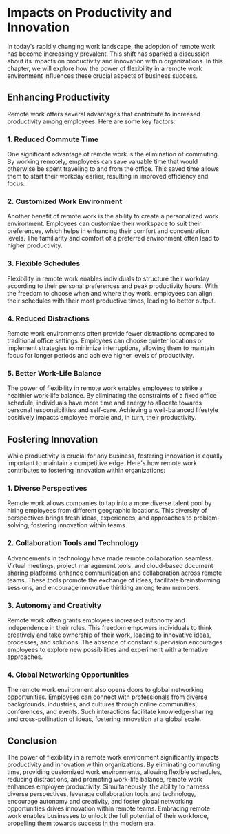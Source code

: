 Impacts on Productivity and Innovation
=================================================

In today's rapidly changing work landscape, the adoption of remote work has become increasingly prevalent. This shift has sparked a discussion about its impacts on productivity and innovation within organizations. In this chapter, we will explore how the power of flexibility in a remote work environment influences these crucial aspects of business success.

Enhancing Productivity
----------------------

Remote work offers several advantages that contribute to increased productivity among employees. Here are some key factors:

### 1. Reduced Commute Time

One significant advantage of remote work is the elimination of commuting. By working remotely, employees can save valuable time that would otherwise be spent traveling to and from the office. This saved time allows them to start their workday earlier, resulting in improved efficiency and focus.

### 2. Customized Work Environment

Another benefit of remote work is the ability to create a personalized work environment. Employees can customize their workspace to suit their preferences, which helps in enhancing their comfort and concentration levels. The familiarity and comfort of a preferred environment often lead to higher productivity.

### 3. Flexible Schedules

Flexibility in remote work enables individuals to structure their workday according to their personal preferences and peak productivity hours. With the freedom to choose when and where they work, employees can align their schedules with their most productive times, leading to better output.

### 4. Reduced Distractions

Remote work environments often provide fewer distractions compared to traditional office settings. Employees can choose quieter locations or implement strategies to minimize interruptions, allowing them to maintain focus for longer periods and achieve higher levels of productivity.

### 5. Better Work-Life Balance

The power of flexibility in remote work enables employees to strike a healthier work-life balance. By eliminating the constraints of a fixed office schedule, individuals have more time and energy to allocate towards personal responsibilities and self-care. Achieving a well-balanced lifestyle positively impacts employee morale and, in turn, their productivity.

Fostering Innovation
--------------------

While productivity is crucial for any business, fostering innovation is equally important to maintain a competitive edge. Here's how remote work contributes to fostering innovation within organizations:

### 1. Diverse Perspectives

Remote work allows companies to tap into a more diverse talent pool by hiring employees from different geographic locations. This diversity of perspectives brings fresh ideas, experiences, and approaches to problem-solving, fostering innovation within teams.

### 2. Collaboration Tools and Technology

Advancements in technology have made remote collaboration seamless. Virtual meetings, project management tools, and cloud-based document sharing platforms enhance communication and collaboration across remote teams. These tools promote the exchange of ideas, facilitate brainstorming sessions, and encourage innovative thinking among team members.

### 3. Autonomy and Creativity

Remote work often grants employees increased autonomy and independence in their roles. This freedom empowers individuals to think creatively and take ownership of their work, leading to innovative ideas, processes, and solutions. The absence of constant supervision encourages employees to explore new possibilities and experiment with alternative approaches.

### 4. Global Networking Opportunities

The remote work environment also opens doors to global networking opportunities. Employees can connect with professionals from diverse backgrounds, industries, and cultures through online communities, conferences, and events. Such interactions facilitate knowledge-sharing and cross-pollination of ideas, fostering innovation at a global scale.

Conclusion
----------

The power of flexibility in a remote work environment significantly impacts productivity and innovation within organizations. By eliminating commuting time, providing customized work environments, allowing flexible schedules, reducing distractions, and promoting work-life balance, remote work enhances employee productivity. Simultaneously, the ability to harness diverse perspectives, leverage collaboration tools and technology, encourage autonomy and creativity, and foster global networking opportunities drives innovation within remote teams. Embracing remote work enables businesses to unlock the full potential of their workforce, propelling them towards success in the modern era.
